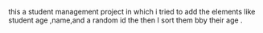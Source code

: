 this a student management project in which i tried to add the elements like student age ,name,and a random id the then I sort them bby their age .
